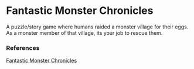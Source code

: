 # Fantastic Monster Chronicles

A puzzle/story game where humans raided a monster village for their eggs. As a monster member of that village, its your job to rescue them.

### References

[Fantastic Monster Chronicles](https://js13kgames.com/entries/fantastic-monster-chronicles)

